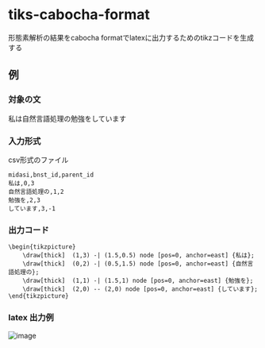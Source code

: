 # tiks-cabocha-format
形態素解析の結果をcabocha formatでlatexに出力するためのtikzコードを生成する

## 例

### 対象の文
私は自然言語処理の勉強をしています

### 入力形式
csv形式のファイル

```plain
midasi,bnst_id,parent_id
私は,0,3
自然言語処理の,1,2
勉強を,2,3
しています,3,-1
```

### 出力コード

```plain
\begin{tikzpicture}
    \draw[thick]  (1,3) -| (1.5,0.5) node [pos=0, anchor=east] {私は};
    \draw[thick]  (0,2) -| (0.5,1.5) node [pos=0, anchor=east] {自然言語処理の};
    \draw[thick]  (1,1) -| (1.5,1) node [pos=0, anchor=east] {勉強を};
    \draw[thick]  (2,0) -- (2,0) node [pos=0, anchor=east] {しています};
\end{tikzpicture}
```

### latex 出力例

![image](https://user-images.githubusercontent.com/44014265/207295760-d0f4ca34-fe63-4f61-b4ea-535dad855047.png)
